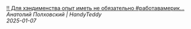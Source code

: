 <!--2025-01-07 16:04:59-->
<div class="yb">
  <a class="nodecor" href="/posts.html?rabota/dlya_hendimenstva_opyt_imet_ne_obyazatelno_rabotavamerike_hendimen_handyman">
    <img class="preview" data-videoid="0aGwOCLq1yQ" src="https://i1.ytimg.com/vi/0aGwOCLq1yQ/hqdefault.jpg" align="middle" alt="">
  </a>
  <div class="inlbl text">
    <a class="nodecor" href="/posts.html?rabota/dlya_hendimenstva_opyt_imet_ne_obyazatelno_rabotavamerike_hendimen_handyman">‼️ Для хэндименства опыт иметь не обязательно #работавамерик...</a><br>
    <i class="smaller2">Анатолий Полховский | HandyTeddy </i><br>
    <i class="smaller3">2025-01-07</i>
  </div>
</div>

